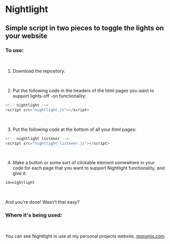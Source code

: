 # Nightlight

## Simple script in two pieces to toggle the lights on your website

### To use:
<br/>

1. Download the repository.

<br/>

2. Put the following code in the headers of the html pages you want to support lights-off -on functionality:
```javascript
<!-- nightlight -->
<script src="nightlight.js"></script>
```

<br/>

3. Put the following code at the bottom of all your html pages:
```javascript 
<!-- nightlight listener -->
<script src="nightlight_listener.js"></script>
```

<br/>

4. Make a button or some sort of clickable element somewhere in your code for each page that 
you want to support Nightlight functionality, and give it:
```html
id=nightlight
```

<br/>

And you're done! Wasn't that easy?

### Where it's being used:
<br/>

You can see Nightlight in use at my personal projects website, [moromis.com](http://moromis.com/)

